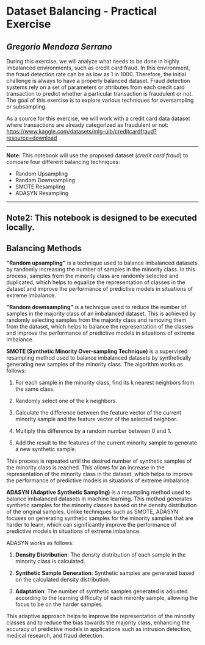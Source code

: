 # **Dataset Balancing - Practical Exercise**

## *Gregorio Mendoza Serrano*

During this exercise, we will analyze what needs to be done in highly imbalanced environments, such as credit card fraud. In this environment, the fraud detection rate can be as low as 1 in 1000. Therefore, the initial challenge is always to have a properly balanced dataset.
Fraud detection systems rely on a set of parameters or attributes from each credit card transaction to predict whether a particular transaction is fraudulent or not.
The goal of this exercise is to explore various techniques for oversampling or subsampling.

As a source for this exercise, we will work with a credit card data dataset where transactions are already categorized as fraudulent or not:
https://www.kaggle.com/datasets/mlg-ulb/creditcardfraud?resource=download

---
**Note:** This notebook will use the proposed dataset (*credit card fraud*) to compare four different balancing techniques:
- Random Upsampling
- Random Downsampling
- SMOTE Resampling
- ADASYN Resampling
---
**Note2:** This notebook is designed to be executed locally.
---

## **Balancing Methods**

**"Random upsampling"** is a technique used to balance imbalanced datasets by randomly increasing the number of samples in the minority class. In this process, samples from the minority class are randomly selected and duplicated, which helps to equalize the representation of classes in the dataset and improve the performance of predictive models in situations of extreme imbalance.

**"Random downsampling"** is a technique used to reduce the number of samples in the majority class of an imbalanced dataset. This is achieved by randomly selecting samples from the majority class and removing them from the dataset, which helps to balance the representation of the classes and improve the performance of predictive models in situations of extreme imbalance.

**SMOTE (Synthetic Minority Over-sampling Technique)** is a supervised resampling method used to balance imbalanced datasets by synthetically generating new samples of the minority class. The algorithm works as follows:

1. For each sample in the minority class, find its k nearest neighbors from the same class.

2. Randomly select one of the k neighbors.

3. Calculate the difference between the feature vector of the current minority sample and the feature vector of the selected neighbor.

4. Multiply this difference by a random number between 0 and 1.

5. Add the result to the features of the current minority sample to generate a new synthetic sample.

This process is repeated until the desired number of synthetic samples of the minority class is reached. This allows for an increase in the representation of the minority class in the dataset, which helps to improve the performance of predictive models in situations of extreme imbalance.

**ADASYN (Adaptive Synthetic Sampling)** is a resampling method used to balance imbalanced datasets in machine learning. This method generates synthetic samples for the minority classes based on the density distribution of the original samples. Unlike techniques such as SMOTE, ADASYN focuses on generating synthetic samples for the minority samples that are harder to learn, which can significantly improve the performance of predictive models in situations of extreme imbalance.

ADASYN works as follows:

1. **Density Distribution**: The density distribution of each sample in the minority class is calculated.

2. **Synthetic Sample Generation**: Synthetic samples are generated based on the calculated density distribution.

3. **Adaptation**: The number of synthetic samples generated is adjusted according to the learning difficulty of each minority sample, allowing the focus to be on the harder samples.

This adaptive approach helps to improve the representation of the minority classes and to reduce the bias towards the majority class, enhancing the accuracy of predictive models in applications such as intrusion detection, medical research, and fraud detection.
